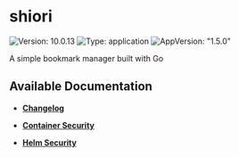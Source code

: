 # shiori

![Version: 10.0.13](https://img.shields.io/badge/Version-10.0.13-informational?style=flat-square) ![Type: application](https://img.shields.io/badge/Type-application-informational?style=flat-square) ![AppVersion: "1.5.0"](https://img.shields.io/badge/AppVersion-"1.5.0"-informational?style=flat-square)

A simple bookmark manager built with Go

## Available Documentation

- [**Changelog**](CHANGELOG)

- [**Container Security**](container-security)

- [**Helm Security**](helm-security)

